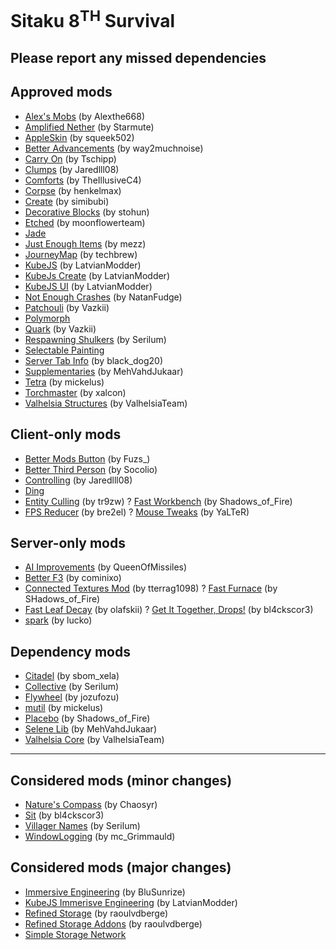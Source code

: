 # Sitaku 8<sup>TH</sup> Survival
## Please report any missed dependencies
## Approved mods
- [Alex's Mobs](https://www.curseforge.com/minecraft/mc-mods/alexs-mobs) (by Alexthe668)
- [Amplified Nether](https://www.curseforge.com/minecraft/mc-mods/amplified-nether) (by Starmute)
- [AppleSkin](https://www.curseforge.com/minecraft/mc-mods/appleskin) (by squeek502)
- [Better Advancements](https://www.curseforge.com/minecraft/mc-mods/better-advancements) (by way2muchnoise)
- [Carry On](https://www.curseforge.com/minecraft/mc-mods/carry-on) (by Tschipp)
- [Clumps](https://www.curseforge.com/minecraft/mc-mods/clumps) (by Jaredlll08)
- [Comforts](https://www.curseforge.com/minecraft/mc-mods/comforts) (by TheIllusiveC4)
- [Corpse](https://www.curseforge.com/minecraft/mc-mods/corpse) (by henkelmax)
- [Create](https://www.curseforge.com/minecraft/mc-mods/create) (by simibubi)
- [Decorative Blocks](https://www.curseforge.com/minecraft/mc-mods/decorative-blocks) (by stohun)
- [Etched](https://www.curseforge.com/minecraft/mc-mods/etched) (by moonflowerteam)
- [Jade](https://www.curseforge.com/minecraft/mc-mods/jade)
- [Just Enough Items](https://www.curseforge.com/minecraft/mc-mods/jei) (by mezz)
- [JourneyMap](https://www.curseforge.com/minecraft/mc-mods/journeymap) (by techbrew)
- [KubeJS](https://www.curseforge.com/minecraft/mc-mods/kubejs-forge) (by LatvianModder)
- [KubeJs Create](https://www.curseforge.com/minecraft/mc-mods/kubejs-create) (by LatvianModder)
- [KubeJS UI](https://www.curseforge.com/minecraft/mc-mods/kubejs-ui-forge) (by LatvianModder)
- [Not Enough Crashes](https://www.curseforge.com/minecraft/mc-mods/not-enough-crashes-forge) (by NatanFudge)
- [Patchouli](https://www.curseforge.com/minecraft/mc-mods/patchouli) (by Vazkii)
- [Polymorph](https://www.curseforge.com/minecraft/mc-mods/polymorph)
- [Quark](https://www.curseforge.com/minecraft/mc-mods/quark) (by Vazkii)
- [Respawning Shulkers](https://www.curseforge.com/minecraft/mc-mods/respawning-shulkers) (by Serilum)
- [Selectable Painting](https://www.curseforge.com/minecraft/mc-mods/selectable-painting)
- [Server Tab Info](https://www.curseforge.com/minecraft/mc-mods/server-tab-info) (by black_dog20)
- [Supplementaries](https://www.curseforge.com/minecraft/mc-mods/supplementaries) (by MehVahdJukaar)
- [Tetra](https://www.curseforge.com/minecraft/mc-mods/tetra) (by mickelus)
- [Torchmaster](https://www.curseforge.com/minecraft/mc-mods/torchmaster) (by xalcon)
- [Valhelsia Structures](https://www.curseforge.com/minecraft/mc-mods/valhelsia-structures) (by ValhelsiaTeam)

## Client-only mods
- [Better Mods Button](https://www.curseforge.com/minecraft/mc-mods/better-mods-button) (by Fuzs_)
- [Better Third Person](https://www.curseforge.com/minecraft/mc-mods/better-third-person) (by Socolio)
- [Controlling](https://www.curseforge.com/minecraft/mc-mods/controlling) (by Jaredlll08)
- [Ding](https://www.curseforge.com/minecraft/mc-mods/ding)
- [Entity Culling](https://www.curseforge.com/minecraft/mc-mods/entityculling) (by tr9zw)
? [Fast Workbench](https://www.curseforge.com/minecraft/mc-mods/fastworkbench) (by Shadows_of_Fire)
- [FPS Reducer](https://www.curseforge.com/minecraft/mc-mods/fps-reducer) (by bre2el)
? [Mouse Tweaks](https://www.curseforge.com/minecraft/mc-mods/mouse-tweaks) (by YaLTeR)

## Server-only mods
- [AI Improvements](https://www.curseforge.com/minecraft/mc-mods/ai-improvements) (by QueenOfMissiles)
- [Better F3](https://www.curseforge.com/minecraft/mc-mods/betterf3) (by cominixo)
- [Connected Textures Mod](https://www.curseforge.com/minecraft/mc-mods/ctm) (by tterrag1098)
? [Fast Furnace](https://www.curseforge.com/minecraft/mc-mods/fastfurnace) (by SHadows_of_Fire)
- [Fast Leaf Decay](https://www.curseforge.com/minecraft/mc-mods/fast-leaf-decay) (by olafskii)
? [Get It Together, Drops!](https://www.curseforge.com/minecraft/mc-mods/get-it-together-drops) (by bl4ckscor3)
- [spark](https://www.curseforge.com/minecraft/mc-mods/spark) (by lucko)

## Dependency mods
- [Citadel](https://www.curseforge.com/minecraft/mc-mods/citadel) (by sbom_xela)
- [Collective](https://www.curseforge.com/minecraft/mc-mods/collective) (by Serilum)
- [Flywheel](https://www.curseforge.com/minecraft/mc-mods/flywheel) (by jozufozu)
- [mutil](https://www.curseforge.com/minecraft/mc-mods/mutil) (by mickelus)
- [Placebo](https://www.curseforge.com/minecraft/mc-mods/placebo) (by Shadows_of_Fire)
- [Selene Lib](https://www.curseforge.com/minecraft/mc-mods/selene) (by MehVahdJukaar)
- [Valhelsia Core](https://www.curseforge.com/minecraft/mc-mods/valhelsia-core) (by ValhelsiaTeam)

-------------------------------------------------------------------------------------------------------------------------------

## Considered mods (minor changes)
- [Nature's Compass](https://www.curseforge.com/minecraft/mc-mods/natures-compass) (by Chaosyr)
- [Sit](https://www.curseforge.com/minecraft/mc-mods/sit) (by bl4ckscor3)
- [Villager Names](https://www.curseforge.com/minecraft/mc-mods/villager-names) (by Serilum)
- [WindowLogging](https://www.curseforge.com/minecraft/mc-mods/windowlogging) (by mc_Grimmauld)

## Considered mods (major changes)
- [Immersive Engineering](https://www.curseforge.com/minecraft/mc-mods/immersive-engineering) (by BluSunrize)
- [KubeJS Immerisve Engineering](https://www.curseforge.com/minecraft/mc-mods/kubejs-immersive-engineering) (by LatvianModder)
- [Refined Storage](https://www.curseforge.com/minecraft/mc-mods/refined-storage) (by raoulvdberge)
- [Refined Storage Addons](https://www.curseforge.com/minecraft/mc-mods/refined-storage-addons) (by raoulvdberge)
- [Simple Storage Network](https://www.curseforge.com/minecraft/mc-mods/simple-storage-network)
